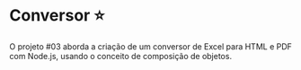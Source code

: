 # Conversor ⭐
O projeto #03 aborda a criação de um conversor de Excel para HTML e PDF com Node.js, usando o conceito de composição de objetos.
